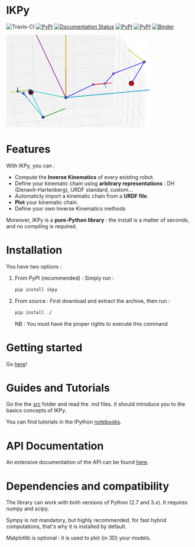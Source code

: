 # IKPy #
![Travis-CI](https://travis-ci.org/Phylliade/ikpy.svg?branch=master)
[![PyPI](https://img.shields.io/pypi/v/ikpy.svg)](https://pypi.python.org/pypi/ikpy/)
[![Documentation Status](https://readthedocs.org/projects/ikpy/badge/?version=latest)](http://ikpy.readthedocs.org/en/latest/?badge=latest)
[![PyPI](https://img.shields.io/pypi/pyversions/ikpy/.svg)](https://pypi.python.org/pypi/ikpy/)
[![PyPI](https://img.shields.io/pypi/dm/ikpy.svg)](https://pypi.python.org/pypi/ikpy/)
[![Binder](http://mybinder.org/badge.svg)](http://mybinder.org/repo/Phylliade/ikpy)

![demo](two_arms.png)

# Features
With IKPy, you can :

* Compute the **Inverse Kinematics** of every existing robot.
* Define your kinematic chain using **arbitrary representations** : DH (Denavit–Hartenberg), URDF standard, custom...
* Automaticly import a kinematic chain from a **URDF file**.
* **Plot** your kinematic chain.
* Define your own Inverse Kinematics methods

Moreover, IKPy is a **pure-Python library** : the install is a matter of seconds, and no compiling is required.

# Installation
You have two options :


1. From PyPI (recommended) : Simply run :

   ```bash
   pip install ikpy
   ```
2. From source : First download and extract the archive, then run :

   ```bash
   pip install ./
   ```    
   NB : You must have the proper rights to execute this command

# Getting started
Go [here](https://github.com/Phylliade/ikpy/tree/master/src/poppy_inverse_kinematics/README.md)!

# Guides and Tutorials
Go the the [src](https://github.com/Phylliade/ikpy/tree/master/src/poppy_inverse_kinematics) folder and read the .md files. It should introduce you to the basics concepts of IKPy.

You can find tutorials in the IPython [notebooks](https://github.com/Phylliade/ikpy/tree/master/notebooks).

# API Documentation
An extensive documentation of the API can be found [here](http://ikpy.readthedocs.org).


# Dependencies and compatibility
The library can work with both versions of Python (2.7 and 3.x).
It requires numpy and scipy.

Sympy is not mandatory, but highly recommended, for fast hybrid computations, that's why it is installed by default.

Matplotlib is optional : it is used to plot (in 3D) your models.

